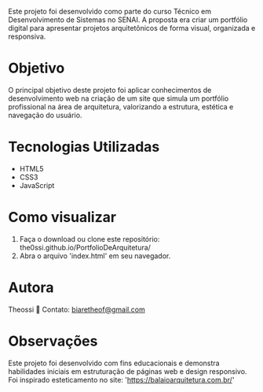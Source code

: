 Este projeto foi desenvolvido como parte do curso Técnico em Desenvolvimento de Sistemas no SENAI. 
A proposta era criar um portfólio digital para apresentar projetos arquitetônicos de forma visual, organizada e responsiva.

# Objetivo
O principal objetivo deste projeto foi aplicar conhecimentos de desenvolvimento web na criação de um site 
que simula um portfólio profissional na área de arquitetura, valorizando a estrutura, estética e navegação do usuário.

# Tecnologias Utilizadas
- HTML5
- CSS3
- JavaScript

# Como visualizar
1. Faça o download ou clone este repositório:
the0ssi.github.io/PortfolioDeArquitetura/
2. Abra o arquivo 'index.html' em seu navegador.

# Autora
Theossi
📧 Contato: biaretheof@gmail.com 


# Observações
Este projeto foi desenvolvido com fins educacionais e demonstra habilidades iniciais em estruturação de páginas 
web e design responsivo. Foi inspirado esteticamento no site: 'https://balaioarquitetura.com.br/'
